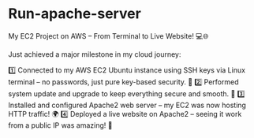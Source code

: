 # Run-apache-server

My EC2 Project on AWS – From Terminal to Live Website! 💻🌐

Just achieved a major milestone in my cloud journey:

1️⃣ Connected to my AWS EC2 Ubuntu instance using SSH keys via Linux terminal – no passwords, just pure key-based security. 🔐
2️⃣ Performed system update and upgrade to keep everything secure and smooth. 🔄
3️⃣ Installed and configured Apache2 web server – my EC2 was now hosting HTTP traffic! 🌍
4️⃣ Deployed a live website on Apache2 – seeing it work from a public IP was amazing! 🎉
